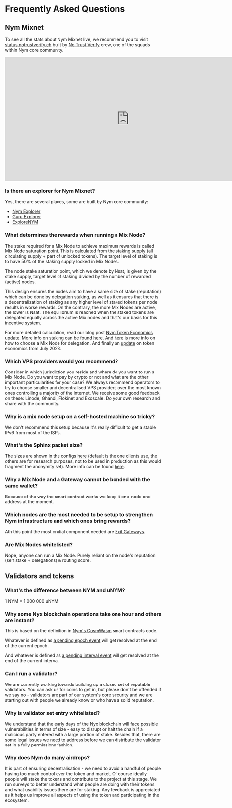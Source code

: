 # Frequently Asked Questions

## Nym Mixnet

To see all the stats about Nym Mixnet live, we recommend you to visit [status.notrustverify.ch](https://status.notrustverify.ch/d/CW3L7dVVk/nym-mixnet?orgId=1) built by [No Trust Verify](https://notrustverify.ch/) crew, one of the squads within Nym core community.

<iframe src="https://status.notrustverify.ch/d-solo/CW3L7dVVk/nym-mixnet?orgId=1&from=1702215592419&to=1704807592419&panelId=12" width="800" height="400" frameborder="0"></iframe>


### Is there an explorer for Nym Mixnet?

Yes, there are several places, some are built by Nym core community:

* [Nym Explorer](https://explorer.nymtech.net/)
* [Guru Explorer](https://mixnet.explorers.guru/)
* [ExploreNYM](https://explorenym.net/)

### What determines the rewards when running a Mix Node?

The stake required for a Mix Node to achieve maximum rewards is called Mix Node saturation point. This is calculated from the staking supply (all circulating supply + part of unlocked tokens). The target level of staking is to have 50% of the staking supply locked in Mix Nodes.

The node stake saturation point, which we denote by Nsat, is given by the stake supply, target level of staking divided by the number of rewarded (active) nodes.

This design ensures the nodes aim to have a same size of stake (reputation) which can be done by delegation staking, as well as it ensures that there is a decentralization of staking as any higher level of staked tokens per node results in worse rewards. On the contrary, the more Mix Nodes are active, the lower is Nsat. The equilibrium is reached when the staked tokens are delegated equally across the active Mix nodes and that's our basis for this incentive system.

For more detailed calculation, read our blog post [Nym Token Economics update](https://blog.nymtech.net/nym-token-economics-update-fedff0ed5267). More info on staking can be found [here](https://blog.nymtech.net/staking-in-nym-introducing-mainnet-mixmining-f9bb1cbc7c36). And [here](https://blog.nymtech.net/want-to-stake-in-nym-here-is-how-to-choose-a-mix-node-to-delegate-nym-to-c3b862add165) is more info on how to choose a Mix Node for delegation. And finally an [update](https://blog.nymtech.net/quarterly-token-economic-parameter-update-b2862948710f) on token economics from July 2023.

### Which VPS providers would you recommend?

Consider in which jurisdiction you reside and where do you want to run a Mix Node. Do you want to pay by crypto or not and what are the other important particularities for your case? We always recommend operators to try to choose smaller and decentralised VPS providers over the most known ones controlling a majority of the internet. We receive some good feedback on these: Linode, Ghandi, Flokinet and Exoscale. Do your own research and share with the community.

### Why is a mix node setup on a self-hosted machine so tricky?

We don't recommend this setup because it's really difficult to get a stable IPv6 from most of the ISPs.

### What's the Sphinx packet size?

The sizes are shown in the configs [here](https://github.com/nymtech/nym/blob/1ba6444e722e7757f1175a296bed6e31e25b8db8/common/nymsphinx/params/src/packet_sizes.rs#L12) (default is the one clients use, the others are for research purposes, not to be used in production as this would fragment the anonymity set). More info can be found [here](https://github.com/nymtech/nym/blob/4844ac953a12b29fa27688609ec193f1d560c996/common/nymsphinx/anonymous-replies/src/reply_surb.rs#L80).

### Why a Mix Node and a Gateway cannot be bonded with the same wallet?

Because of the way the smart contract works we keep it one-node one-address at the moment.

### Which nodes are the most needed to be setup to strengthen Nym infrastructure and which ones bring rewards?

Ath this point the most crutial component needed are [Exit Gateways](../legal/exit-gateway.md).

### Are Mix Nodes whitelisted?

Nope, anyone can run a Mix Node. Purely reliant on the node's reputation (self stake + delegations) & routing score.

## Validators and tokens

### What's the difference between NYM and uNYM?

1 NYM = 1 000 000 uNYM

<!--- Commenting for now as NYX is not publicly out yet
### What's the difference between NYM and NYX?
--->

### Why some Nyx blockchain operations take one hour and others are instant?

This is based on the definition in [Nym's CosmWasm](https://github.com/nymtech/nym/tree/develop/common/cosmwasm-smart-contracts) smart contracts code.

Whatever is defined as [a pending epoch event](https://github.com/nymtech/nym/blob/b07627d57e075b6de35b4b1a84927578c3172811/common/cosmwasm-smart-contracts/mixnet-contract/src/pending_events.rs#L35-L103) will get resolved at the end of the current epoch.

And whatever is defined as [a pending interval event](https://github.com/nymtech/nym/blob/b07627d57e075b6de35b4b1a84927578c3172811/common/cosmwasm-smart-contracts/mixnet-contract/src/pending_events.rs#L145-L172) will get resolved at the end of the current interval.

### Can I run a validator?

We are currently working towards building up a closed set of reputable validators. You can ask us for coins to get in, but please don't be offended if we say no - validators are part of our system's core security and we are starting out with people we already know or who have a solid reputation.

### Why is validator set entry whitelisted?

We understand that the early days of the Nyx blockchain will face possible vulnerabilities in terms of size - easy to disrupt or halt the chain if a malicious party entered with a large portion of stake. Besides that, there are some legal issues we need to address before we can distribute the validator set in a fully permissions fashion.

### Why does Nym do many airdrops?

It is part of ensuring decentralisation - we need to avoid a handful of people having too much control over the token and market. Of course ideally people will stake the tokens and contribute to the project at this stage. We run surveys to better understand what people are doing with their tokens and what usability issues there are for staking. Any feedback is appreciated as it helps us improve all aspects of using the token and participating in the ecosystem.
